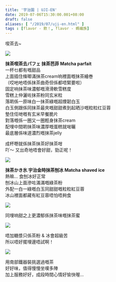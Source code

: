 ```yaml
---
title: '宇治園 | UJI-EN'
date: 2019-07-06T15:30:00.001+08:00
draft: false
aliases: [ "/2019/07/uji-en.html" ]
tags : [flavor - 飲！, flavor - 螞蟻族]
---
```


喫茶去~  

![](/images/ujien1.jpg)

**抹茶喫茶去パフェ 抹茶芭菲 Matcha parfait**  
一杯乜都有嘅甜品  
上面插住條唧滿抹茶cream响裡面嘅抹茶繪巻  
（哎吔吔唔係抹茶曲奇但係都唔緊要啦）  
固定响抹茶味濃郁嘅滑滑軟雪糕度  
雪糕上仲灑咗抹茶粉同玄米粒  
落啲係一原味白一抹茶綠嘅超煙韌白玉  
白玉側跟係同抹茶最夾嘅甜甜煮到起晒沙嘅粒粒红豆蓉  
墊住佢哋嘅有玄米早餐脆片  
對落嘅係一圈又一圈輕身抹茶cream  
配埋中間啲抹茶味濃厚嘅蛋糕就啱曬  
最底層係味道濃烈嘅抹茶jelly  
  
成杯嘢就係抹茶抹茶好抹茶咁  
吖～ 又出奇地唔會好甜，勁正呢！  

![](/images/ujien2.jpg)

**抹茶かき氷 宇治金時抹茶刨冰 Matcha shaved ice**  
熱嘛... 食刨冰好正常  
刨冰山上面滲咗滿滿嘅綠茶粉  
外配一白一綠嘅白玉同甜甜嘅粒粒紅豆蓉  
冰山裡面都藏有紅豆蓉唔怕唔夠食  

![](/images/ujien3.jpg)

同埋响甜之上更濃郁係抹茶味嘅抹茶蜜  

![](/images/ujien4.jpg)

唔加糖漿只係茶粉 & 冰會超級苦  
所以唔好擺埋邊唔試啊！  

![](/images/ujien5.jpg)

用南部鐵器裝挑選過嘅茶  
好好味，值得慢慢坐嘆多陣  
加上服務好好，成段時間心情好愉快喔...
